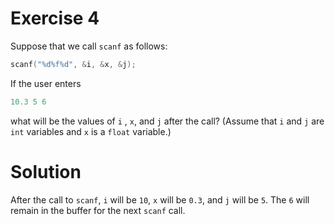 # Exercise 4

Suppose that we call `scanf` as follows:  

```c
scanf("%d%f%d", &i, &x, &j);
```

If the user enters

```c
10.3 5 6
```

what will be the values of `i`
, `x`, and `j` after the call? (Assume that `i` and `j` are `int` variables and `x` is a `float` variable.)

# Solution

After the call to `scanf`, `i` will be `10`, `x` will be `0.3`, and `j` will be `5`. The `6` will remain in the buffer for the next `scanf` call.